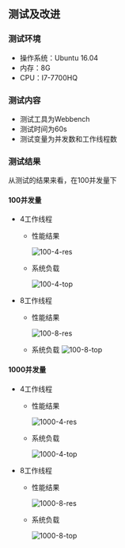 测试及改进
---
### 测试环境
- 操作系统：Ubuntu 16.04
- 内存：8G
- CPU：I7-7700HQ

### 测试内容
- 测试工具为Webbench
- 测试时间为60s
- 测试变量为并发数和工作线程数

### 测试结果
从测试的结果来看，在100并发量下
#### 100并发量
- 4工作线程
	- 性能结果
	
		![100-4-res](https://raw.githubusercontent.com/wuxdzju/sumer/fixb/imag/100-4-w2.png) 
		
	- 系统负载
	
		![100-4-top](https://raw.githubusercontent.com/wuxdzju/sumer/fixb/imag/100-4-t2.png) 

- 8工作线程
	- 性能结果
	
		![100-8-res](https://raw.githubusercontent.com/wuxdzju/sumer/fixb/imag/100-8-w.png) 
		
	- 系统负载
		![100-8-top](https://raw.githubusercontent.com/wuxdzju/sumer/fixb/imag/1000-8-t.png) 
		
#### 1000并发量
- 4工作线程
	- 性能结果
	
		![1000-4-res](https://raw.githubusercontent.com/wuxdzju/sumer/fixb/imag/1000-4-w2.png) 
		
	- 系统负载
	
		![1000-4-top](https://raw.githubusercontent.com/wuxdzju/sumer/fixb/imag/1000-4-t2.png) 

- 8工作线程
	- 性能结果
	
		![1000-8-res](https://raw.githubusercontent.com/wuxdzju/sumer/fixb/imag/1000-8-w.png) 
		
	- 系统负载
	
		![1000-8-top](https://raw.githubusercontent.com/wuxdzju/sumer/fixb/imag/1000-8-t.png) 